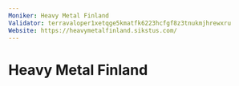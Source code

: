 ```yaml
---
Moniker: Heavy Metal Finland
Validator: terravaloper1xetqge5kmatfk6223hcfgf8z3tnukmjhrewxru
Website: https://heavymetalfinland.sikstus.com/
---
```


# Heavy Metal Finland